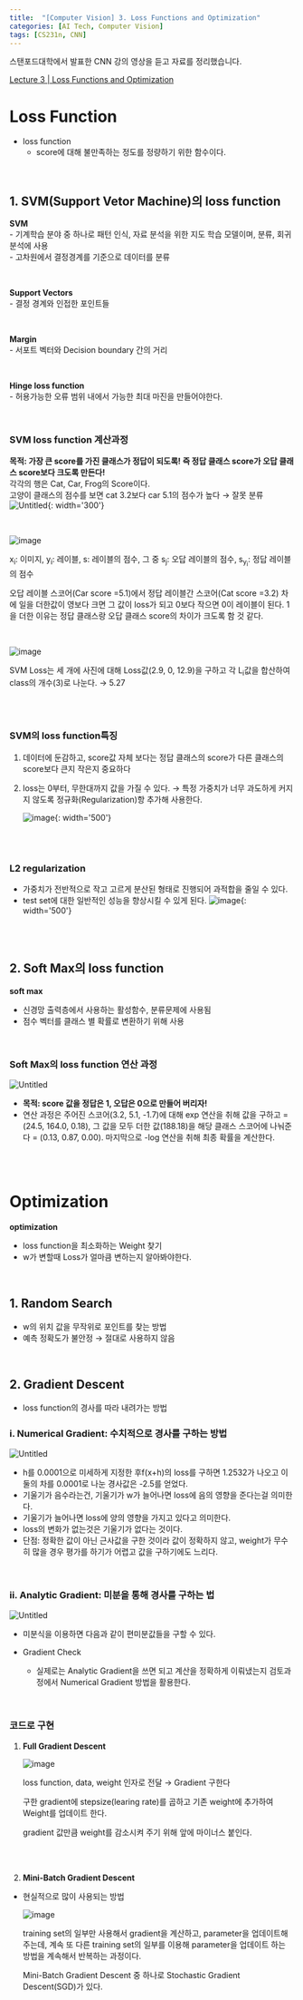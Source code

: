 ```yaml
---
title:  "[Computer Vision] 3. Loss Functions and Optimization"
categories: [AI Tech, Computer Vision]
tags: [CS231n, CNN]
---
```

스탠포드대학에서 발표한 CNN 강의 영상을 듣고 자료를 정리했습니다.

[Lecture 3 \| Loss Functions and Optimization](https://youtu.be/h7iBpEHGVNc)<br>

# Loss Function

- loss function
    - score에 대해 불만족하는 정도를 정량하기 위한 함수이다.
<br>

## 1. SVM(Support Vetor Machine)의 loss function
**SVM**  
    - 기계학습 분야 중 하나로 패턴 인식, 자료 분석을 위한 지도 학습 모델이며, 분류, 회귀분석에 사용  
    - 고차원에서 결정경계를 기준으로 데이터를 분류  

<br>

**Support Vectors**  
    - 결정 경계와 인접한 포인트들  

<br>

**Margin**  
    - 서포트 벡터와 Decision boundary 간의 거리 

<br>
 
**Hinge loss function**  
    - 허용가능한 오류 범위 내에서 가능한 최대 마진을 만들어야한다.  

<br>
  

### **SVM loss function 계산과정** 
**목적: 가장 큰 score를 가진 클래스가 정답이 되도록! 즉 정답 클래스 score가 오답 클래스 score보다 크도록 만든다!**    
각각의 행은 Cat, Car, Frog의 Score이다.  
고양이 클래스의 점수를 보면 cat 3.2보다 car 5.1의 점수가 높다 → 잘못 분류
![Untitled](https://img1.daumcdn.net/thumb/R1280x0/?scode=mtistory2&fname=https%3A%2F%2Fblog.kakaocdn.net%2Fdn%2FbJk1dO%2FbtrOgRs6s7u%2FW3IVvKN3KYjndzd3ctBZlk%2Fimg.png){: width='300'}

<br>
  

![image](https://user-images.githubusercontent.com/89712324/221503998-3eaab490-fd96-4263-b6ce-a334a9807df7.png)

x<sub>i</sub>: 이미지, y<sub>i</sub>: 레이블, s: 레이블의 점수, 그 중 s<sub>j</sub>: 오답 레이블의 점수, s<sub>y<sub>i</sub></sub>: 정답 레이블의 점수

오답 레이블 스코어(Car score =5.1)에서 정답 레이블간 스코어(Cat score =3.2) 차에 일을 더한값이 영보다 크면 그 값이 loss가 되고 0보다 작으면 0이 레이블이 된다. 1을 더한 이유는 정답 클래스랑 오답 클래스 score의 차이가 크도록 함 것 같다.

<br>
  

![image](https://user-images.githubusercontent.com/89712324/221596055-4c030b54-1b98-4c7c-aee4-18c43c41d943.png)

SVM Loss는 세 개에 사진에 대해 Loss값(2.9, 0, 12.9)을 구하고 각 L<sub>i</sub>값을 합산하여 class의 개수(3)로 나눈다. → 5.27

<br>
<br>
  
      
### **SVM의 loss function특징**  
1. 데이터에 둔감하고, score값 자체 보다는 정답 클래스의 score가 다른 클래스의 score보다 큰지 작은지 중요하다
2. loss는 0부터, 무한대까지 값을 가질 수 있다. → 특정 가중치가 너무 과도하게 커지지 않도록 정규화(Regularization)항 추가해 사용한다.

    ![image](https://user-images.githubusercontent.com/89712324/221596484-5a8bbec9-cc0f-47e8-8ed9-d684a9891f92.png){: width='500'}


<br>
<br>
  
  

### **L2 regularization**  
- 가중치가 전반적으로 작고 고르게 분산된 형태로 진행되어 과적합을 줄일 수 있다.
- test set에 대한 일반적인 성능을 향상시킬 수 있게 된다.
![image](https://user-images.githubusercontent.com/89712324/221596669-9dee4dc0-318b-4179-aedf-a80fb680387d.png){: width='500'}  

<br>
<br>

## 2. Soft Max의 loss function
**soft max**  
- 신경망 출력층에서 사용하는 활성함수, 분류문제에 사용됨  
- 점수 벡터를 클래스 별 확률로 변환하기 위해 사용  

<br>

### **Soft Max의 loss function 연산 과정**   
![Untitled](https://img1.daumcdn.net/thumb/R1280x0/?scode=mtistory2&fname=https%3A%2F%2Fblog.kakaocdn.net%2Fdn%2Fbbv0Ji%2FbtrOfbFor0L%2FdIhnORRgUe6JGCyXQRKbfK%2Fimg.png)  
      
- **목적: score 값을 정답은 1, 오답은 0으로 만들어 버리자!**  
- 연산 과정은 주어진 스코어(3.2, 5.1, -1.7)에 대해 exp 연산을 취해 값을 구하고 = (24.5, 164.0, 0.18), 그 값을 모두 더한 값(188.18)을 해당 클래스 스코어에 나눠준다 = (0.13, 0.87, 0.00). 마지막으로 -log 연산을 취해 최종 확률을 계산한다.


<br>
<br>

# Optimization

**optimization**  
- loss function을 최소화하는 Weight 찾기
- w가 변할때 Loss가 얼마큼 변하는지 알아봐야한다.

<br>

## 1. Random Search
- w의 위치 값을 무작위로 포인트를 찾는 방법
- 예측 정확도가 불안정 → 절대로 사용하지 않음

<br>

## 2. **Gradient Descent**
- loss function의 경사를 따라 내려가는 방법
 
### i. Numerical Gradient: 수치적으로 경사를 구하는 방법
![Untitled](https://img1.daumcdn.net/thumb/R1280x0/?scode=mtistory2&fname=https%3A%2F%2Fblog.kakaocdn.net%2Fdn%2FbG719Q%2FbtrOgxO0ZFk%2FIr9S62rfjPszRrMXpWkZRk%2Fimg.png)

- h를 0.0001으로 미세하게 지정한 후f(x+h)의 loss를 구하면 1.2532가 나오고 이둘의 차를 0.0001로 나눈 경사값은 -2.5를 얻었다.
- 기울기가 음수라는건, 기울기가 w가 늘어나면 loss에 음의 영향을 준다는걸 의미한다.
- 기울기가 늘어나면 loss에 양의 영향을 가지고 있다고 의미한다.
- loss의 변화가 없는것은 기울기가 없다는 것이다.
- 단점: 정확한 값이 아닌 근사값을 구한 것이라 값이 정확하지 않고, weight가 무수히 많을 경우 평가를 하기가 어렵고 값을 구하기에도 느리다.  

<br>

### ii. Analytic Gradient: 미분을 통해 경사를 구하는 법
     
![Untitled](https://img1.daumcdn.net/thumb/R1280x0/?scode=mtistory2&fname=https%3A%2F%2Fblog.kakaocdn.net%2Fdn%2FbGiF5z%2FbtrN67qJHSF%2FLWCb4ef5KH7MwIifdd9k80%2Fimg.png)

- 미분식을 이용하면 다음과 같이 편미분값들을 구할 수 있다.

- Gradient Check
    - 실제로는 Analytic Gradient을 쓰면 되고 계산을 정확하게 이뤄냈는지 검토과정에서 Numerical Gradient 방법을 활용한다.

<br>

### **코드로 구현**  
 1. **Full Gradient Descent**

    ![image](https://user-images.githubusercontent.com/89712324/221596910-58e0427c-16f2-49a0-9a94-34e083ec9a57.png)

    loss function, data, weight 인자로 전달 → Gradient 구한다

    구한 gradient에 stepsize(learing rate)를 곱하고 기존 weight에 추가하여 Weight를 업데이트 한다.

    gradient 값만큼 weight를 감소시켜 주기 위해 앞에 마이너스 붙인다.  

<br>
<br>



 2. **Mini-Batch Gradient Descent**
  - 현실적으로 많이 사용되는 방법

    ![image](https://user-images.githubusercontent.com/89712324/221597011-98723083-894a-44ea-a97e-205967632fbe.png)

    training set의 일부만 사용해서 gradient을 계산하고, parameter을 업데이트해주는데, 계속 또 다른 training set의 일부를 이용해 parameter을 업데이트 하는 방법을 계속해서 반복하는 과정이다.

    Mini-Batch Gradient Descent 중 하나로 Stochastic Gradient Descent(SGD)가 있다.
